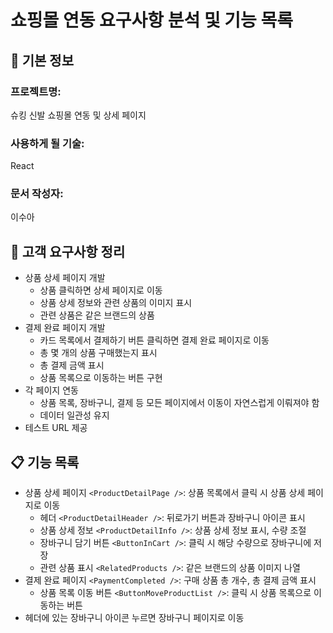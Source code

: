 # 쇼핑몰 연동 요구사항 분석 및 기능 목록

## 📌 기본 정보
### 프로젝트명: 
슈킹 신발 쇼핑몰 연동 및 상세 페이지 

### 사용하게 될 기술: 
React

### 문서 작성자: 
이수아

## 📝 고객 요구사항 정리
- 상품 상세 페이지 개발
  - 상품 클릭하면 상세 페이지로 이동
  - 상품 상세 정보와 관련 상품의 이미지 표시
  - 관련 상품은 같은 브랜드의 상품
- 결제 완료 페이지 개발
  - 카드 목록에서 결제하기 버튼 클릭하면 결제 완료 페이지로 이동
  - 총 몇 개의 상품 구매했는지 표시
  - 총 결제 금액 표시
  - 상품 목록으로 이동하는 버튼 구현
- 각 페이지 연동
  - 상품 목록, 장바구니, 결제 등 모든 페이지에서 이동이 자연스럽게 이뤄져야 함
  - 데이터 일관성 유지
- 테스트 URL 제공

## 📋 기능 목록
- 상품 상세 페이지 `<ProductDetailPage />`: 상품 목록에서 클릭 시 상품 상세 페이지로 이동
  - 헤더 `<ProductDetailHeader />`: 뒤로가기 버튼과 장바구니 아이콘 표시
  - 상품 상세 정보 `<ProductDetailInfo />`: 상품 상세 정보 표시, 수량 조절
  - 장바구니 담기 버튼 `<ButtonInCart />`: 클릭 시 해당 수량으로 장바구니에 저장
  - 관련 상품 표시 `<RelatedProducts />`: 같은 브랜드의 상품 이미지 나열
- 결제 완료 페이지 `<PaymentCompleted />`: 구매 상품 총 개수, 총 결제 금액 표시
  - 상품 목록 이동 버튼 `<ButtonMoveProductList />`: 클릭 시 상품 목록으로 이동하는 버튼
- 헤더에 있는 장바구니 아이콘 누르면 장바구니 페이지로 이동
